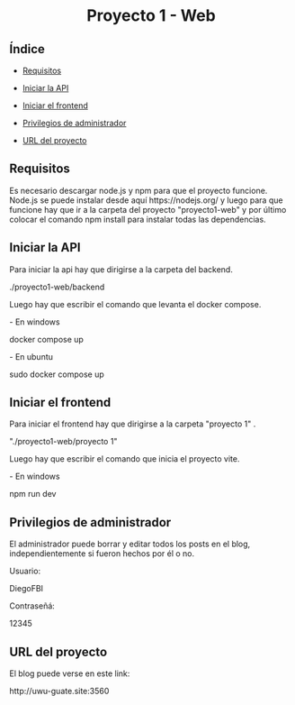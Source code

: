 <h1 align="center"> Proyecto 1 - Web </h1>

## Índice

* [Requisitos](#requisitos)

* [Iniciar la API](#Iniciar-la-API)

* [Iniciar el frontend](#Iniciar-el-frontend)

* [Privilegios de administrador](#Privilegios-de-administrador)

* [URL del proyecto](#URL-del-proyecto)

## Requisitos
<p>Es necesario descargar node.js y npm para que el proyecto funcione. Node.js se puede instalar desde aquí https://nodejs.org/ y luego para que funcione hay que ir a la carpeta del proyecto "proyecto1-web" y por último colocar el comando npm install para instalar todas las dependencias.</p>

## Iniciar la API

<p>Para iniciar la api hay que dirigirse a la carpeta del backend.</p>
<p>./proyecto1-web/backend</p>
<p>Luego hay que escribir el comando que levanta el docker compose.</p>
<p>  - En windows</p>
<p>    docker compose up</p>
<p>  - En ubuntu</p>
<p>    sudo docker compose up</p>

## Iniciar el frontend

<p>Para iniciar el frontend hay que dirigirse a la carpeta "proyecto 1" .</p>
<p>"./proyecto1-web/proyecto 1"</p>
<p>Luego hay que escribir el comando que inicia el proyecto vite.</p>
<p>  - En windows</p>
<p>    npm run dev</p>

## Privilegios de administrador

<p>El administrador puede borrar y editar todos los posts en el blog, independientemente si fueron hechos por él o no.</p>
<p>Usuario:</p>
<p>DiegoFBI</p>
<p>Contraseñá:</p>
<p>12345</p>

## URL del proyecto

<p>El blog puede verse en este link:</p>
<p>http://uwu-guate.site:3560</p>
